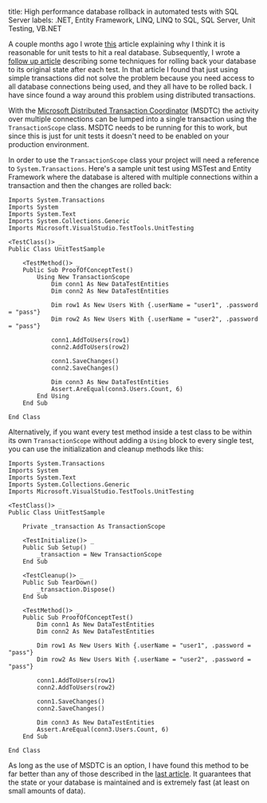 title: High performance database rollback in automated tests with SQL Server
labels: .NET, Entity Framework, LINQ, LINQ to SQL, SQL Server, Unit Testing, VB.NET

A couple months ago I wrote <a href="http://graemehill.ca/unit-testing-an-entity-framework-data-access-layer-part-1-just-hit-the-database">this</a> article explaining why I think it is reasonable for unit tests to hit a real database.  Subsequently, I wrote a <a href="http://graemehill.ca/unit-testing-an-entity-framework-data-access-layer-part-2-rolling-back-the-test-database">follow up article</a> describing some techniques for rolling back your database to its original state after each test.  In that article I found that just using simple transactions did not solve the problem because you need access to all database connections being used, and they all have to be rolled back.  I have since found a way around this problem using distributed transactions<!--break-->.

With the <a href="http://en.wikipedia.org/wiki/Distributed_Transaction_Coordinator">Microsoft Distributed Transaction Coordinator</a> (MSDTC) the activity over multiple connections can be lumped into a single transaction using the <code>TransactionScope</code> class.  MSDTC needs to be running for this to work, but since this is just for unit tests it doesn't need to be enabled on your production environment.

In order to use the <code>TransactionScope</code> class your project will need a reference to <code>System.Transactions</code>.  Here's a sample unit test using MSTest and Entity Framework where the database is altered with multiple connections within a transaction and then the changes are rolled back:

    Imports System.Transactions
    Imports System
    Imports System.Text
    Imports System.Collections.Generic
    Imports Microsoft.VisualStudio.TestTools.UnitTesting

    <TestClass()> _
    Public Class UnitTestSample

        <TestMethod()> _
        Public Sub ProofOfConceptTest()
            Using New TransactionScope
                Dim conn1 As New DataTestEntities
                Dim conn2 As New DataTestEntities

                Dim row1 As New Users With {.userName = "user1", .password = "pass"}
                Dim row2 As New Users With {.userName = "user2", .password = "pass"}

                conn1.AddToUsers(row1)
                conn2.AddToUsers(row2)

                conn1.SaveChanges()
                conn2.SaveChanges()

                Dim conn3 As New DataTestEntities
                Assert.AreEqual(conn3.Users.Count, 6)
            End Using
        End Sub

    End Class

Alternatively, if you want every test method inside a test class to be within its own <code>TransactionScope</code> without adding a <code>Using</code> block to every single test, you can use the initialization and cleanup methods like this:

    Imports System.Transactions
    Imports System
    Imports System.Text
    Imports System.Collections.Generic
    Imports Microsoft.VisualStudio.TestTools.UnitTesting

    <TestClass()> _
    Public Class UnitTestSample

        Private _transaction As TransactionScope

        <TestInitialize()> _
        Public Sub Setup()
            _transaction = New TransactionScope
        End Sub

        <TestCleanup()> _
        Public Sub TearDown()
            _transaction.Dispose()
        End Sub

        <TestMethod()> _
        Public Sub ProofOfConceptTest()
            Dim conn1 As New DataTestEntities
            Dim conn2 As New DataTestEntities

            Dim row1 As New Users With {.userName = "user1", .password = "pass"}
            Dim row2 As New Users With {.userName = "user2", .password = "pass"}

            conn1.AddToUsers(row1)
            conn2.AddToUsers(row2)

            conn1.SaveChanges()
            conn2.SaveChanges()

            Dim conn3 As New DataTestEntities
            Assert.AreEqual(conn3.Users.Count, 6)
        End Sub

    End Class

As long as the use of MSDTC is an option, I have found this method to be far better than any of those described in the <a href="/unit-testing-an-entity-framework-data-access-layer-part-2-rolling-back-the-test-database">last article</a>.  It guarantees that the state or your database is maintained and is extremely fast (at least on small amounts of data).